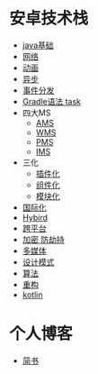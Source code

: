 # 安卓技术栈
* [java基础](https://github.com/Arthur185/TechnologyStack/blob/master/java%E5%9F%BA%E7%A1%80/java%E5%9F%BA%E7%A1%80.md)
* [网络](https://github.com/Arthur185/TechnologyStack/blob/master/%E7%BD%91%E7%BB%9C.md)
* [动画]()
* [异步]()
* [事件分发]()
* [Gradle语法 task]()
* 四大MS
   * [AMS]()
   * [WMS]()
   * [PMS]()
   * [IMS]()
* 三化
   * [插件化]()
   * [组件化](https://github.com/Arthur185/TechnologyStack/blob/master/%E7%BB%84%E4%BB%B6%E5%8C%96.md)
   * [模块化](https://github.com/Arthur185/TechnologyStack/blob/master/%E6%A8%A1%E5%9D%97%E5%8C%96.md)
* [国际化]()
* [Hybird]()
* [跨平台]()
* [加密 防劫持]()
* [多媒体]()
* [设计模式](https://github.com/Arthur185/TechnologyStack/blob/master/%E8%AE%BE%E8%AE%A1%E6%A8%A1%E5%BC%8F/%E8%AE%BE%E8%AE%A1%E6%A8%A1%E5%BC%8F.md)
* [算法](https://github.com/Arthur185/TechnologyStack/blob/master/%E7%AE%97%E6%B3%95.md)
* [重构](https://github.com/Arthur185/TechnologyStack/blob/master/%E9%87%8D%E6%9E%84.md)
* [kotlin](https://www.runoob.com/kotlin/kotlin-object-declarations.html)
# 个人博客
* [简书](https://www.jianshu.com/u/8395c0253479)
